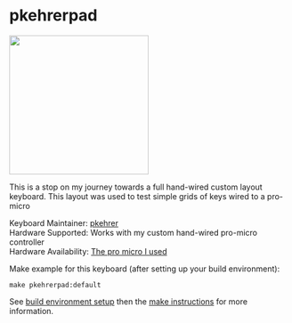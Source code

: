 # pkehrerpad

<img src="https://i.imgur.com/cea1iKw.jpg" width="250px"/>

This is a stop on my journey towards a full hand-wired custom layout keyboard. This layout was used
to test simple grids of keys wired to a pro-micro

Keyboard Maintainer: [pkehrer](https://github.com/pkehrer)  
Hardware Supported: Works with my custom hand-wired pro-micro controller  
Hardware Availability: [The pro micro I used](https://keeb.io/collections/split-keyboard-parts/products/pro-micro-5v-16mhz-arduino-compatible-atmega32u4)


Make example for this keyboard (after setting up your build environment):

    make pkehrerpad:default

See [build environment setup](https://docs.qmk.fm/build_environment_setup.html) then the [make instructions](https://docs.qmk.fm/make_instructions.html) for more information.
